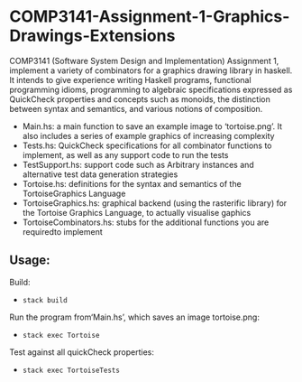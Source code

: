 # COMP3141-Assignment-1-Graphics-Drawings-Extensions
COMP3141 (Software System Design and Implementation) Assignment 1, implement a variety of combinators for a graphics drawing library in haskell. It intends to give experience writing Haskell programs, functional programming idioms, programming to algebraic specifications expressed as QuickCheck properties and concepts such as monoids, the distinction between syntax and semantics, and various notions of composition. 

- Main.hs: a main function to save an example image to ‘tortoise.png’. It also includes a series of example graphics of increasing complexity
- Tests.hs: QuickCheck specifications for all combinator functions to implement, as well as any support code to run the tests
- TestSupport.hs: support code such as Arbitrary instances and alternative test data generation strategies
- Tortoise.hs: definitions for the syntax and semantics of the TortoiseGraphics Language
- TortoiseGraphics.hs: graphical backend (using the rasterific library) for the Tortoise Graphics Language, to actually visualise gaphics
- TortoiseCombinators.hs: stubs for the additional functions you are requiredto implement 

## Usage:
Build:
- `stack build`

Run the program from‘Main.hs’, which saves an image tortoise.png:
- `stack exec Tortoise`

Test against all quickCheck properties:
- `stack exec TortoiseTests`


